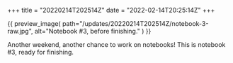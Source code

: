 +++
title = "20220214T202514Z"
date  = "2022-02-14T20:25:14Z"
+++

{{
    preview_image(
        path="/updates/20220214T202514Z/notebook-3-raw.jpg",
        alt="Notebook #3, before finishing."
    )
}}

Another weekend, another chance to work on notebooks! This is notebook #3, ready for finishing.
